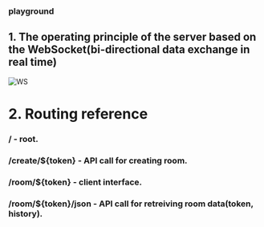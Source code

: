 ### playground


## 1. The operating principle of the server based on the WebSocket(bi-directional data exchange in real time)
![WS](https://user-images.githubusercontent.com/43109766/59032548-3e54c100-886f-11e9-824e-38485d9effe5.png)






# 2. Routing reference
### / - root.
### /create/${token} - API call for creating room.
### /room/${token} - client interface.
### /room/${token}/json - API call for retreiving room data(token, history).
